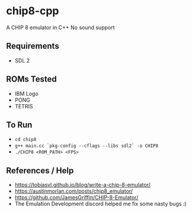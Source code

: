 # chip8-cpp
A CHIP 8 emulator in C++
No sound support


## Requirements
- SDL 2

## ROMs Tested
- IBM Logo
- PONG 
- TETRIS

## To Run
- `cd chip8`
- ```g++ main.cc `pkg-config --cflags --libs sdl2` -o CHIP8```
- `./CHIP8 <ROM_PATH> <FPS>`

## References / Help
- https://tobiasvl.github.io/blog/write-a-chip-8-emulator/
- https://austinmorlan.com/posts/chip8_emulator/
- https://github.com/JamesGriffin/CHIP-8-Emulator/
- The Emulation Development discord helped me fix some nasty bugs :)